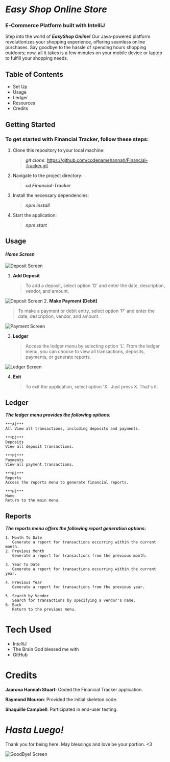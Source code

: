 # ***Easy Shop Online Store***

### E-Commerce Platform built with IntelliJ

Step into the world of ***EasyShop Online!*** Our Java-powered platform revolutionizes your shopping experience, offering seamless online purchases. Say goodbye to the hassle of spending hours shopping outdoors; now, all it takes is a few minutes on your mobile device or laptop to fulfill your shopping needs.
## Table of Contents
- Set Up
- Usage
- Ledger
- Resources
- Credits




## Getting Started


### To get started with Financial Tracker, follow these steps:

1. Clone this repository to your local machine:

   >***git clone***: https://github.com/codenamehannah/Financial-Tracker.git


2. Navigate to the project directory:

   >***cd Financial-Tracker***


3. Install the necessary dependencies:

   >***npm install***


4. Start the application:

   >***npm start***





## Usage
#### ***Home Screen***
![Deposit Screen](https://i.ibb.co/JqgggJB/Features-Two.png)

1. **Add Deposit**

   >To add a deposit, select option 'D' and enter the date, description, vendor, and amount.


![Deposit Screen](https://i.ibb.co/JqgggJB/Features-Two.png)
2. **Make Payment (Debit)**

   >To make a payment or debit entry, select option 'P' and enter the date, description, vendor, and amount.

![Payment Screen](https://i.ibb.co/n64xhsn/Capstone-Payment-Feature.png)

3. **Ledger**

   >Access the ledger menu by selecting option 'L'. From the ledger menu, you can choose to view all transactions, deposits, payments, or generate reports.

![Ledger Screen](https://i.ibb.co/P5dGLdZ/Capstone-Ledger-Option.png)

4. **Exit**

   >To exit the application, select option 'X'. Just press X. That's it.




## Ledger

***The ledger menu provides the following options:***
```
***A)*** 
All View all transactions, including deposits and payments.

***D)***
Deposits
View all deposit transactions.

***P)*** 
Payments
View all payment transactions.

***R)*** 
Reports
Access the reports menu to generate financial reports.

***H)*** 
Home
Return to the main menu.
```


## Reports


***The reports menu offers the following report generation options:***
```
1. Month To Date
   Generate a report for transactions occurring within the current month.
2. Previous Month
   Generate a report for transactions from the previous month.

3. Year To Date
   Generate a report for transactions occurring within the current year.

4. Previous Year
   Generate a report for transactions from the previous year.

5. Search by Vendor
   Search for transactions by specifying a vendor's name. 
6. Back
   Return to the previous menu.
```


# Tech Used

- IntelliJ
- The Brain God blessed me with
- GitHub





# Credits
**Jaarona Hannah Stuart**: Coded the Financial Tracker application.

**Raymond Mouron**: Provided the initial skeleton code.

**Shaquille Campbell**: Participated in end-user testing.

# ***Hasta Luego!***
Thank you for being here. May blessings and love be your portion. <3

![GoodBye! Screen](https://media0.giphy.com/media/MVTs9fj78sRW3nTDSi/giphy.gif)

